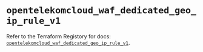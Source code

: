 # `opentelekomcloud_waf_dedicated_geo_ip_rule_v1`

Refer to the Terraform Registory for docs: [`opentelekomcloud_waf_dedicated_geo_ip_rule_v1`](https://registry.terraform.io/providers/opentelekomcloud/opentelekomcloud/1.35.10/docs/resources/waf_dedicated_geo_ip_rule_v1).
